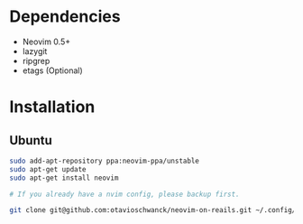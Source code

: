 # Dependencies
- Neovim 0.5+
- lazygit
- ripgrep
- etags (Optional)

# Installation

## Ubuntu

```sh
sudo add-apt-repository ppa:neovim-ppa/unstable
sudo apt-get update
sudo apt-get install neovim

# If you already have a nvim config, please backup first.

git clone git@github.com:otavioschwanck/neovim-on-reails.git ~/.config/nvim
```
